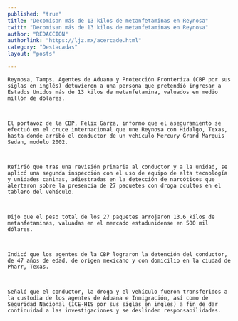 ```yaml
---
published: "true"
title: "Decomisan más de 13 kilos de metanfetaminas en Reynosa"
twitt: "Decomisan más de 13 kilos de metanfetaminas en Reynosa"
author: "REDACCION"
authorlink: "https://ljz.mx/acercade.html"
category: "Destacadas"
layout: "posts"

---
```



  
    Reynosa, Tamps. Agentes de Aduana y Protección Fronteriza (CBP por sus siglas en inglés) detuvieron a una persona que pretendió ingresar a Estados Unidos más de 13 kilos de metanfetamina, valuados en medio millón de dólares.
  
  
  
    El portavoz de la CBP, Félix Garza, informó que el aseguramiento se efectuó en el cruce internacional que une Reynosa con Hidalgo, Texas, hasta donde arribó el conductor de un vehículo Mercury Grand Marquis Sedan, modelo 2002.
  
  
  
    Refirió que tras una revisión primaria al conductor y a la unidad, se aplicó una segunda inspección con el uso de equipo de alta tecnología y unidades caninas, adiestradas en la detección de narcóticos que alertaron sobre la presencia de 27 paquetes con droga ocultos en el tablero del vehículo.
  
  
  
    Dijo que el peso total de los 27 paquetes arrojaron 13.6 kilos de metanfetaminas, valuadas en el mercado estadunidense en 500 mil dólares.
  
  
  
    Indicó que los agentes de la CBP lograron la detención del conductor, de 47 años de edad, de origen mexicano y con domicilio en la ciudad de Pharr, Texas.
  
  
  
    Señaló que el conductor, la droga y el vehículo fueron transferidos a la custodia de los agentes de Aduana e Inmigración, así como de Seguridad Nacional (ICE-HIS por sus siglas en ingles) a fin de dar continuidad a las investigaciones y se deslinden responsabilidades.
  

